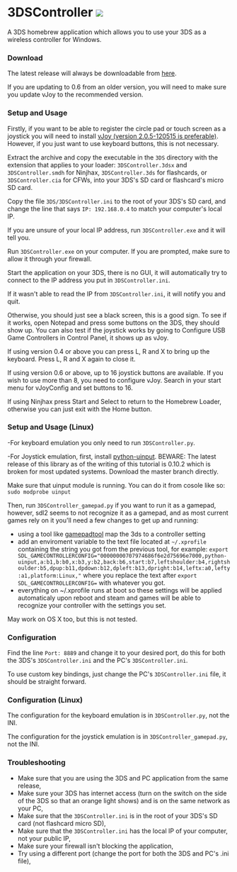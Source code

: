 3DSController ![](/3DS/cxi/icon48x48.png?raw=true)
===
A 3DS homebrew application which allows you to use your 3DS as a wireless controller for Windows.

### Download
The latest release will always be downloadable from [here](https://github.com/CTurt/3DSController/releases/).

If you are updating to 0.6 from an older version, you will need to make sure you update vJoy to the recommended version.

### Setup and Usage
Firstly, if you want to be able to register the circle pad or touch screen as a joystick you will need to install [vJoy (version 2.0.5-120515 is preferable)](http://sourceforge.net/projects/vjoystick/files/Beta%202.x/2.0.5-120515/vJoy_205_050515.exe/download). However, if you just want to use keyboard buttons, this is not necessary.

Extract the archive and copy the executable in the `3DS` directory with the extension that applies to your loader: `3DSController.3dsx` and `3DSController.smdh` for Ninjhax, `3DSController.3ds` for flashcards, or `3DSController.cia` for CFWs, into your 3DS's SD card or flashcard's micro SD card.

Copy the file `3DS/3DSController.ini` to the root of your 3DS's SD card, and change the line that says `IP: 192.168.0.4` to match your computer's local IP.

If you are unsure of your local IP address, run `3DSController.exe` and it will tell you.

Run `3DSController.exe` on your computer. If you are prompted, make sure to allow it through your firewall.

Start the application on your 3DS, there is no GUI, it will automatically try to connect to the IP address you put in `3DSController.ini`.

If it wasn't able to read the IP from `3DSController.ini`, it will notify you and quit.

Otherwise, you should just see a black screen, this is a good sign. To see if it works, open Notepad and press some buttons on the 3DS, they should show up. You can also test if the joystick works by going to Configure USB Game Controllers in Control Panel, it shows up as vJoy.

If using version 0.4 or above you can press L, R and X to bring up the keyboard. Press L, R and X again to close it.

If using version 0.6 or above, up to 16 joystick buttons are available. If you wish to use more than 8, you need to configure vJoy. Search in your start menu for vJoyConfig and set buttons to 16.

If using Ninjhax press Start and Select to return to the Homebrew Loader, otherwise you can just exit with the Home button.

### Setup and Usage (Linux)
-For keyboard emulation you only need to run `3DSController.py`.

-For Joystick emulation, first, install [python-uinput](https://github.com/tuomasjjrasanen/python-uinput). BEWARE: The latest release of this library as of the writing of this tutorial is 0.10.2 which is broken for most updated systems. Download the master branch directly.

Make sure that uinput module is running. You can do it from cosole like so: 
`sudo modprobe uinput`

Then, run `3DSController_gamepad.py` if you want to run it as a gamepad, however, sdl2 seems to not recognize it as a gamepad, and as most current games rely on it you'll need a few changes to get up and running:

* using a tool like [gamepadtool](http://generalarcade.com/gamepadtool/) map the 3ds to a controller setting
* add an enviroment variable to the text file located at `~/.xprofile` containing the string you got from the previous tool, for example:
`export SDL_GAMECONTROLLERCONFIG="00000000707974686f6e2d75696e7000,python-uinput,a:b1,b:b0,x:b3,y:b2,back:b6,start:b7,leftshoulder:b4,rightshoulder:b5,dpup:b11,dpdown:b12,dpleft:b13,dpright:b14,leftx:a0,lefty:a1,platform:Linux,"` where you replace the text after `export SDL_GAMECONTROLLERCONFIG=` with whatever you got.
* everything on ~/.xprofile runs at boot so these settings will be applied automaticaly upon reboot and steam and games will be able to recognize your controller with the settings you set.

May work on OS X too, but this is not tested.

### Configuration
Find the line `Port: 8889` and change it to your desired port, do this for both the 3DS's `3DSController.ini` and the PC's `3DSController.ini`.

To use custom key bindings, just change the PC's `3DSController.ini` file, it should be straight forward.

### Configuration (Linux)
The configuration for the keyboard emulation is in `3DSController.py`, not the INI.

The configuration for the joystick emulation is in `3DSController_gamepad.py`, not the INI.

### Troubleshooting
- Make sure that you are using the 3DS and PC application from the same release,
- Make sure your 3DS has internet access (turn on the switch on the side of the 3DS so that an orange light shows) and is on the same network as your PC,
- Make sure that the `3DSController.ini` is in the root of your 3DS's SD card (not flashcard micro SD),
- Make sure that the `3DSController.ini` has the local IP of your computer, not your public IP,
- Make sure your firewall isn't blocking the application,
- Try using a different port (change the port for both the 3DS and PC's .ini file),
